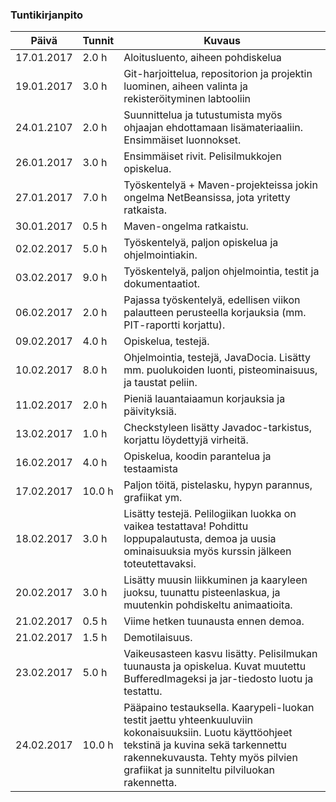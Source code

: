 
### Tuntikirjanpito
Päivä | Tunnit | Kuvaus
-----|-----|-----
17.01.2017 | 2.0  h | Aloitusluento, aiheen pohdiskelua
19.01.2017 | 3.0  h | Git-harjoittelua, repositorion ja projektin luominen, aiheen valinta ja rekisteröityminen labtooliin
24.01.2107 | 2.0  h | Suunnittelua ja tutustumista myös ohjaajan ehdottamaan lisämateriaaliin. Ensimmäiset luonnokset.
26.01.2017 | 3.0  h | Ensimmäiset rivit. Pelisilmukkojen opiskelua.
27.01.2017 | 7.0  h | Työskentelyä + Maven-projekteissa jokin ongelma NetBeansissa, jota yritetty ratkaista.
30.01.2017 | 0.5  h | Maven-ongelma ratkaistu.
02.02.2017 | 5.0  h | Työskentelyä, paljon opiskelua ja ohjelmointiakin.
03.02.2017 | 9.0  h | Työskentelyä, paljon ohjelmointia, testit ja dokumentaatiot.
06.02.2017 | 2.0  h | Pajassa työskentelyä, edellisen viikon palautteen perusteella korjauksia (mm. PIT-raportti korjattu).
09.02.2017 | 4.0  h | Opiskelua, testejä.
10.02.2017 | 8.0  h | Ohjelmointia, testejä, JavaDocia. Lisätty mm. puolukoiden luonti, pisteominaisuus, ja taustat peliin.
11.02.2017 | 2.0  h | Pieniä lauantaiaamun korjauksia ja päivityksiä.
13.02.2017 | 1.0  h | Checkstyleen lisätty Javadoc-tarkistus, korjattu löydettyjä virheitä.
16.02.2017 | 4.0  h | Opiskelua, koodin parantelua ja testaamista
17.02.2017 | 10.0 h | Paljon töitä, pistelasku, hypyn parannus, grafiikat ym.
18.02.2017 | 3.0  h | Lisätty testejä. Pelilogiikan luokka on vaikea testattava! Pohdittu loppupalautusta, demoa ja uusia ominaisuuksia myös kurssin jälkeen toteutettavaksi.
20.02.2017 | 3.0  h | Lisätty muusin liikkuminen ja kaaryleen juoksu, tuunattu pisteenlaskua, ja muutenkin pohdiskeltu animaatioita.
21.02.2017 | 0.5  h | Viime hetken tuunausta ennen demoa.
21.02.2017 | 1.5  h | Demotilaisuus.
23.02.2017 | 5.0  h | Vaikeusasteen kasvu lisätty. Pelisilmukan tuunausta ja opiskelua. Kuvat muutettu BufferedImageksi ja jar-tiedosto luotu ja testattu.
24.02.2017 | 10.0 h | Pääpaino testauksella. Kaarypeli-luokan testit jaettu yhteenkuuluviin kokonaisuuksiin. Luotu käyttöohjeet tekstinä ja kuvina sekä tarkennettu rakennekuvausta. Tehty myös pilvien grafiikat ja sunniteltu pilviluokan rakennetta.
